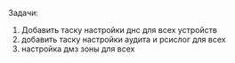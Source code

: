 Задачи:
1. Добавить таску настройки днс для всех устройств
2. добавить таску настройки аудита и рсислог для всех
3. настройка дмз зоны для всех